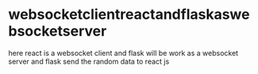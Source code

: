 # websocketclientreactandflaskaswebsocketserver
here react is a websocket client and flask will be work as a websocket server and flask send the random data to react js
